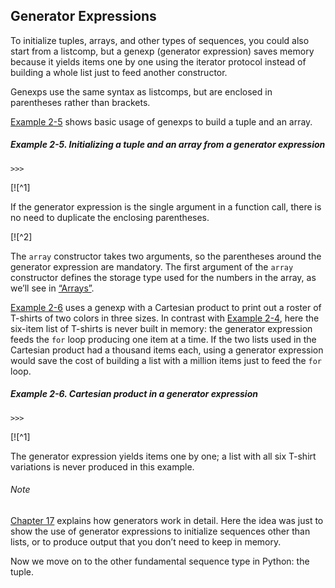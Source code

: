 ## Generator Expressions

To initialize tuples, arrays, and other types of sequences, you could also start from a listcomp, but a genexp (generator expression) saves memory because it yields items one by one using the iterator protocol instead of building a whole list just to feed another constructor.

Genexps use the same syntax as listcomps, but are enclosed in parentheses rather than brackets.

[Example 2-5](#ex_genexp_load) shows basic usage of genexps to build a tuple and an array.

##### Example 2-5. Initializing a tuple and an array from a generator expression

```
>>> 
```

[![^1]

If the generator expression is the single argument in a function call, there is no need to duplicate the enclosing parentheses.

[![^2]

The `array` constructor takes two arguments, so the parentheses around the generator expression are mandatory. The first argument of the `array` constructor defines the storage type used for the numbers in the array, as we’ll see in [“Arrays”](#arrays_sec).

[Example 2-6](#ex_genexp_cartesian) uses a genexp with a Cartesian product to print out a roster of T-shirts of two colors in three sizes. In contrast with [Example 2-4](#ex_listcomp_cartesian), here the six-item list of T-shirts is never built in memory: the generator expression feeds the `for` loop producing one item at a time. If the two lists used in the Cartesian product had a thousand items each, using a generator expression would save the cost of building a list with a million items just to feed the `for` loop.

##### Example 2-6. Cartesian product in a generator expression

```
>>> 
```

[![^1]

The generator expression yields items one by one; a list with all six T-shirt variations is never produced in this example.

###### Note

[Chapter 17](ch17.html#iterables2generators) explains how generators work in detail. Here the idea was just to show the use of generator expressions to initialize sequences other than lists, or to produce output that you don’t need to keep in memory.

Now we move on to the other fundamental sequence type in Python: the tuple.